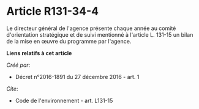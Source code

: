 # Article R131-34-4

Le directeur général de l'agence présente chaque année au comité d'orientation stratégique et de suivi mentionné à l'article
L. 131-15 un bilan de la mise en œuvre du programme par l'agence.

**Liens relatifs à cet article**

_Créé par_:

  - Décret n°2016-1891 du 27 décembre 2016 - art. 1

_Cite_:

  - Code de l'environnement - art. L131-15

